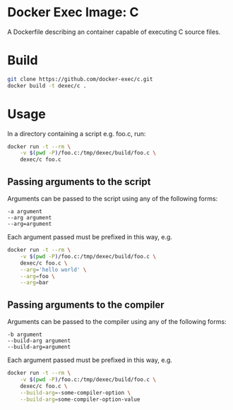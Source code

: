 # Docker Exec Image: C

A Dockerfile describing an container capable of executing C source files.

# Build

```sh
git clone https://github.com/docker-exec/c.git
docker build -t dexec/c .
```

# Usage

In a directory containing a script e.g. foo.c, run:

```sh
docker run -t --rm \
    -v $(pwd -P)/foo.c:/tmp/dexec/build/foo.c \
    dexec/c foo.c
```

## Passing arguments to the script

Arguments can be passed to the script using any of the following forms:

```
-a argument
--arg argument
--arg=argument
```

Each argument passed must be prefixed in this way, e.g.

```sh
docker run -t --rm \
    -v $(pwd -P)/foo.c:/tmp/dexec/build/foo.c \
    dexec/c foo.c \
    --arg='hello world' \
    --arg=foo \
    --arg=bar
```

## Passing arguments to the compiler

Arguments can be passed to the compiler using any of the following forms:

```
-b argument
--build-arg argument
--build-arg=argument
```

Each argument passed must be prefixed in this way, e.g.

```sh
docker run -t --rm \
    -v $(pwd -P)/foo.c:/tmp/dexec/build/foo.c \
    dexec/c foo.c \
    --build-arg=-some-compiler-option \
    --build-arg=some-compiler-option-value
```
